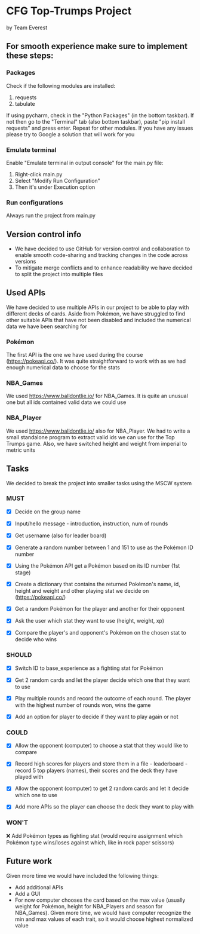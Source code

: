 # CFG Top-Trumps Project
 by Team Everest

## For smooth experience make sure to implement these steps:
### Packages
Check if the following modules are installed:
1. requests 
2. tabulate 

If using pycharm, check in the "Python Packages" (in the bottom taskbar). If not then go to the "Terminal" tab (also bottom taskbar), paste "pip install requests" and press enter. Repeat for other modules.
If you have any issues please try to Google a solution that will work for you

### Emulate terminal
Enable "Emulate terminal in output console" for the main.py file:
  1. Right-click main.py
  2. Select "Modify Run Configuration" 
  3. Then it's under Execution option

### Run configurations
Always run the project from main.py 

## Version control info
- We have decided to use GitHub for version control and collaboration to enable smooth code-sharing and tracking changes in the code across versions
- To mitigate merge conflicts and to enhance readability we have decided to split the project into multiple files

## Used APIs
We have decided to use multiple APIs in our project to be able to play with different decks of cards. Aside from Pokémon, we have struggled to find other suitable APIs that have not been disabled and included the numerical data we have been searching for
### Pokémon
The first API is the one we have used during the course (https://pokeapi.co/). It was quite straightforward to work with as we had enough numerical data to choose for the stats
### NBA_Games
We used https://www.balldontlie.io/ for NBA_Games. It is quite an unusual one but all ids contained valid data we could use
### NBA_Player
We used https://www.balldontlie.io/ also for NBA_Player. We had to write a small standalone program to extract valid ids we can use for the Top Trumps game. 
Also, we have switched height and weight from imperial to metric units 

## Tasks
We decided to break the project into smaller tasks using the MSCW system

### MUST

- [x] Decide on the group name
- [x] Input/hello message - introduction, instruction, num of rounds
- [x] Get username (also for leader board)
- [x] Generate a random number between 1 and 151 to use as the Pokémon ID number
- [x] Using the Pokémon API get a Pokémon based on its ID number (1st stage)
- [x] Create a dictionary that contains the returned Pokémon's name, id, height and weight and other playing stat we decide on (https://pokeapi.co/)
- [x] Get a random Pokémon for the player and another for their opponent
- [x] Ask the user which stat they want to use (height, weight, xp)
- [x] Compare the player's and opponent's Pokémon on the chosen stat to decide who wins


### SHOULD
- [x] Switch ID to base_experience as a fighting stat for Pokémon
- [x] Get 2 random cards and let the player decide which one that they want to use
- [x] Play multiple rounds and record the outcome of each round. The player with the highest number of rounds won, wins the game
- [x] Add an option for player to decide if they want to play again or not


### COULD
- [x] Allow the opponent (computer) to choose a stat that they would like to compare
- [x] Record high scores for players and store them in a file - leaderboard - record 5 top players (names), their scores and the deck they have played with
- [x] Allow the opponent (computer) to get 2 random cards and let it decide which one to use
- [x] Add more APIs so the player can choose the deck they want to play with 


### WON'T
❌ Add Pokémon types as fighting stat (would require assignment which Pokémon type wins/loses against which, like in rock paper scissors)

## Future work
Given more time we would have included the following things:
- Add additional APIs
- Add a GUI
- For now computer chooses the card based on the max value (usually weight for Pokémon, height for NBA_Players and season for NBA_Games). 
Given more time, we would have computer recognize the min and max values of each trait, so it would choose highest normalized value